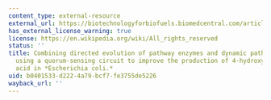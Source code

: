 ```yaml
---
content_type: external-resource
external_url: https://biotechnologyforbiofuels.biomedcentral.com/articles/10.1186/s13068-019-1438-3
has_external_license_warning: true
license: https://en.wikipedia.org/wiki/All_rights_reserved
status: ''
title: Combining directed evolution of pathway enzymes and dynamic pathway regulation
  using a quorum-sensing circuit to improve the production of 4-hydroxyphenylacetic
  acid in *Escherichia coli.*
uid: b0401533-d222-4a79-bcf7-fe3755de5226
wayback_url: ''
---
```

